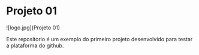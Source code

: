 # Projeto 01

![logo.jpg](Projeto 01)

Este repositorio é um exemplo do primeiro projeto desenvolvido para testar a plataforma do github.
